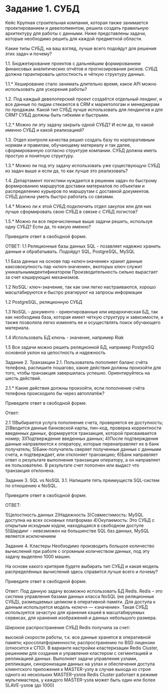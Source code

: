 # Задание 1. СУБД
Кейс
Крупная строительная компания, которая также занимается проектированием и девелопментом, решила создать правильную архитектуру для работы с данными. Ниже представлены задачи, которые необходимо решить для каждой предметной области.

Какие типы СУБД, на ваш взгляд, лучше всего подойдут для решения этих задач и почему?

1.1. Бюджетирование проектов с дальнейшим формированием финансовых аналитических отчётов и прогнозирования рисков. СУБД должна гарантировать целостность и чёткую структуру данных.

1.1.* Хеширование стало занимать длительно время, какое API можно использовать для ускорения работы?

1.2. Под каждый девелоперский проект создаётся отдельный лендинг, и все данные по лидам стекаются в CRM к маркетологам и менеджерам по продажам. Какой тип СУБД лучше использовать для лендингов и для CRM? СУБД должны быть гибкими и быстрыми.

1.2.* Можно ли эту задачу закрыть одной СУБД? И если да, то какой именно СУБД и какой реализацией?

1.3. Отдел контроля качества решил создать базу по корпоративным нормам и правилам, обучающему материалу и так далее, сформированную согласно структуре компании. СУБД должна иметь простую и понятную структуру.

1.3.* Можно ли под эту задачу использовать уже существующую СУБД из задач выше и если да, то как лучше это реализовать?

1.4. Департамент логистики нуждается в решении задач по быстрому формированию маршрутов доставки материалов по объектам и распределению курьеров по маршрутам с доставкой документов. СУБД должна уметь быстро работать со связями.

1.4.* Можно ли к этой СУБД подключить отдел закупок или для них лучше сформировать свою СУБД в связке с СУБД логистов?

1.5.* Можно ли все перечисленные выше задачи решить, используя одну СУБД? Если да, то какую именно?

Приведите ответ в свободной форме.



ОТВЕТ:
1.1 Реляционные базы данных SQL - позавляет надежно хранить данные и обрабатывать. Подойдут SQL, PostgreSQL, MySQL


1.1 База данных на основе пар «ключ‑значение» хранит данные каксовокупность пар «ключ‑значение», вкоторых ключ служит уникальнымидентификатором
Производительность сильно вырастает за счет кэширующих механизмов.

1.2 NoSQL: ключ-значение, так как они легко настраиваются, хорошо масштабируются и быстро реагируют на запросы информации

1.2 PostgreSQL, реляционную СУБД

1.3 NoSQL - документо - ориентированные или иерархическая БД, так как необходима база, которая имеет четкую структуру и зависимости, а также позволяла легко изменять ее и осуществлять поиск обучающего материала.

1.4 Использовать БД ключь - значение, например Riak

1.5 Все задачи можно решить реляционной БД, например PostgreSQ основной уклон на целостность и надежность




Задание 2. Транзакции
2.1. Пользователь пополняет баланс счёта телефона, распишите пошагово, какие действия должны произойти для того, чтобы транзакция завершилась успешно. Ориентируйтесь на шесть действий.

2.1.* Какие действия должны произойти, если пополнение счёта телефона происходило бы через автоплатёж?

Приведите ответ в свободной форме.


Ответ:

2.1
1)Выбирается услуга пополнение счета, проверяется ее доступность;
2)Вводится данные банковской карты, пин-код, проверка корректности введенных данных, формируется транзакция, которой присваивается номер;
3)Подтверждение введенных данных;
4)После подтверждения данные направляются к оператору, которые перенаправляет их в банк получатель;
5)Банк-получатель сверяет полученные данные с данными счета, и подтверждает, или отклоняет транзакцию;
6)Банк направляет ответ о результате выполнения транзакции оператору, а он направляет ее пользователю. В результате счет пополнен или выдаст что транзакция отклонена.


Задание 3. SQL vs NoSQL
3.1. Напишите пять преимуществ SQL-систем по отношению к NoSQL.

Приведите ответ в свободной форме.

ОТВЕТ:

1)Целостность данных
2)Надежность
3)Совместимость: MySQL доступна на всех основных платформах
4)Окупаемость: Это СУБД с открытым исходным кодом, находящаяся в свободном доступе
5)Шардинг - невозможен на большинстве SQL баз данных, MySQL является исключением


Задание 4. Кластеры
Необходимо производить большое количество вычислений при работе с огромным количеством данных, под эту задачу выделено 1000 машин.

На основе какого критерия будете выбирать тип СУБД и какая модель распределённых вычислений здесь справится лучше всего и почему?

Приведите ответ в свободной форме.



Ответ:
Под данную задачу возможно использовать БД Redis. Redis – это система управления базами данных класса NoSQL (не реляционные СУБД), размещаемых целиком в оперативной памяти. Для доступа к данным используется модель «ключ» — «значение». Такая СУБД используется зачастую для хранения кэшей в масштабируемых сервисах, для хранения изображений и данных небольшого размера.

Широкое распространение СУБД Redis получила за счет:

высокой скорости работы, т.к. все данные хранятся в оперативной памяти;
кроссплатформенности;
распространению по BSD лицензии (относится к СПО).
В варианте настройки кластеризации Redis Cluster, решением для создания и управления кластером с сегментацией и репликацией данных. Выполняет задачи управления узлами, репликации, синхронизации данных на узлах и обеспечения доступа клиентского приложения к MASTER-узлу в случае выхода из строя одного из нескольких MASTER-узлов Redis Cluster работает в режиме мультимастера, у каждого MASTER-узла может быть один или более SLAVE-узлов (до 1000)
